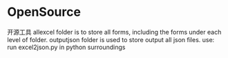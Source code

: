 # OpenSource
开源工具
allexcel folder is to store all forms, including the forms under each level of folder.
outputjson  folder is used to store output all json files.
use: run excel2json.py in python surroundings